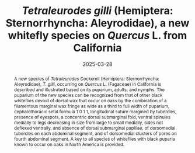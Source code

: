 ---
title: '<i>Tetraleurodes gilli</i> (Hemiptera: Sternorrhyncha: Aleyrodidae), a new whitefly species on <i>Quercus</i> L. from California'
date: '2025-03-28'
doi: ''
journal: Insecta Mundi
issue: '1112'
pagination: '1–22'
zoobank: 'urn:lsid:zoobank.org:pub:B6D65C7C-20E2-46C3-9DA0-A720571A55A4'
authors:
  - first_name: 'Natalia'
    last_name: 'von Ellenrieder'
    affiliation: 'Plant Pest Diagnostic Center, California Department of Food and Agriculture, 3294 Meadowview Road, Sacramento, California 95832-1448, U.S.A.'
    email: 'natalia.von.ellenrieder@cdfa.ca.gov'
    orcid: 'https://orcid.org/0000-0002-1159-2019'

download: ''
supplementary: ''
keywords:
  - Aleyrodinae
  - pupario negro
  - adultos
  - ninfas
  - América del Norte
  - Nuevo Mundo
  - clave

categories:
  - Hemiptera
  - Sternorrhyncha
  - Aleyrodidae
  
references:
  - authors: Baker JM.
    year: 1937
    title: 'Notes on some Mexican Aleyrodidae. Anales del Instituto de Biologia de la Universidad Nacional Autonoma de Mexico 8'
    pages: 599–629
    doi: 
    url: 
    access: 

  - authors: Bemis FE.
    year: 1904
    title: 'The aleyrodids or mealy-winged flies of California with citation to other American species. Proceedings of the U.S. National Museum 27'
    pages: 471–537
    doi: 
    url: 
    access: 

  - authors: Bondar G.
    year: 1923
    title: 'Aleyrodideos do Brasil. Imprensa official do estado; Bahia, Brazil'
    pages: 183 p
    doi: 
    url: 
    access: 

  - authors: Bondar G.
    year: 1928
    title: 'Aleyrodideos do Brasil (2a contribuicao). Boletim do laboratorio de pathologia vegetal 5'
    pages: 1–37
    doi: 
    url: 
    access: 

  - authors: Carapia-Ruiz VE, Sánchez-Flores OA, Castillo-Gutiérrez A.
    year: 2017
    title: 'Descripcion de una especie nueva del genero <i>Tetraleurodes </i>Cockerell (Hemiptera: Aleyrodidae) de Mexico. Acta Zoologica Mexicana (n.s.) 33(2)'
    pages: 243–250
    doi: 
    url: 
    access: 

  - authors: Carapia-Ruiz VE, Sánchez-Flores OÁ, García-Martínez O, Castillo-Gutiérrez A.
    year: 2018
    title: 'Descripcion de dos especies nuevas del genero <i>Aleuropleurocelus </i>Drews y Sampson, 1956 (Hemiptera: Aleyrodidae) de Mexico. Insecta Mundi 0606'
    pages: 1–13
    doi: 
    url: 
    access: 

  - authors: Cassino PCR.
    year: 1991
    title: 'Nova especie de aleirodideo associado a <i>Citrus </i>spp. no Brasil (Homoptera: Aleyrodidae). Anais da Sociedade Entomologica do Brasil 1'
    pages: 193–198
    doi: 
    url: 
    access: 

  - authors: Cockerell TDA.
    year: 1899
    title: 'Aleurodidae. Biologia Centrali-Americana, Rhynchota 2(2)'
    pages: 1
    doi: 
    url: 
    access: 

  - authors: Cockerell TDA.
    year: 1902
    title: 'The classification of the Aleyrodidae. Proceedings of the Academy of Natural Sciences of Philadelphia 54'
    pages: 279–283
    doi: 
    url: 
    access: 

  - authors: Dooley JW, Lambrecht S, Honda J.
    year: 2010
    title: 'Eight new state records of aleyrodine whiteflies found in Clark County, Nevada and three newly described taxa (Hemiptera: Aleyrodidae, Aleyrodinae). Insecta Mundi 140'
    pages: 1–36
    doi: 
    url: 
    access: 

  - authors: Evans GA.
    year: 2007
    title: 'The whiteflies (Hemiptera: Aleyrodidae) of the world and their host plants and natural enemies. USDA/ APHIS.'
    pages: 
    doi: 
    url: http://www.sel.barc.usda.gov
    access: (Last accessed September 2024.)

  - authors: Gill RJ.
    year: 1990
    title: 'The morphology of whiteflies. p. 13–46. In: Gerling D. (ed.). Whiteflies: Their bionomics, pest status and management. Intercept; Andover, United Kingdom'
    pages: xvi + 348 p
    doi: 
    url: 
    access: 

  - authors: Haldeman SS.
    year: 1850
    title: 'On four new species of Hemiptera of the genera <i>Ploiaria</i>, <i>Chermes </i>and <i>Aleurodes </i>and two new Hymenoptera, parasitic in the last named genus. American Journal of Science 9(2)'
    pages: 108–111
    doi: 
    url: 
    access: 

  - authors: Hodges GS, Evans GA.
    year: 2005
    title: 'An identification guide to the whiteflies (Hemiptera: Aleyrodidae) of the Southeastern United States. Florida Entomologist 88(4)'
    pages: 518–534
    doi: 
    url: 
    access: 

  - authors: Martin JH.
    year: 2005
    title: 'Whiteflies of Belize (Hemiptera: Aleyrodidae), Part 2 - a review of the subfamily Aleyrodinae Westwood. Zootaxa 1098'
    pages: 1–116
    doi: 
    url: 
    access: 

  - authors: Maskell WM.
    year: 1895
    title: 'Contributions towards a monograph of the Aleurodidae, a family of Hemiptera-Homoptera. Transactions of the New Zealand Institute 28'
    pages: 411–449
    doi: 
    url: 
    access: 

  - authors: Mound LA, Halsey SH.
    year: 1978
    title: 'Whitefly of the world. A systematic catalog of the Aleyrodidae (Homoptera) with host plant and natural enemy data. British Museum (Natural History), John Wiley and Sons; Chichester, United Kingdom'
    pages: 340 p
    doi: 
    url: 
    access: 

  - authors: Nakahara S.
    year: 1995
    title: 'Taxonomic studies of the genus <i>Tetraleurodes </i>(Homoptera: Aleyrodidae). Insecta Mundi 9'
    pages: 105–150
    doi: 
    url: 
    access: 

  - authors: Quaintance AL.
    year: 1900
    title: 'Contribution towards a monograph of the American Aleurodidae. Technical Series, Bureau of Entomology, United States Department of Agriculture 8'
    pages: 9–64
    doi: 
    url: 
    access: 

  - authors: Russell LM.
    year: 1948
    title: 'The North American species of whiteflies of the genus <i>Trialeurodes</i>. Miscellaneous Publication of the USDA 635'
    pages: 1–85
    doi: 
    url: 
    access: 

  - authors: Sampson WW.
    year: 1943
    title: 'A generic synopsis of the Hemipterous Superfamily Aleyrodoidea. Entomologica Americana 23'
    pages: 173
    doi: 
    url: 
    access: 

  - authors: Sampson WW, Drews EA.
    year: 1941
    title: 'Fauna Mexicana IV. A review of the Aleyrodidae of Mexico (Insecta, Homoptera). Anales Nacionales de Ciencias Biologicas 2(21–3)'
    pages: 1431–189
    doi: 
    url: 
    access: 

  - authors: Sánchez-Flores OÁ, Carapia-Ruiz VE, García-Martínez O, Castillo-Gutiérrez A.
    year: 2018
    title: 'Descripcion de una especie nueva del genero <i>Aleuropleurocelus </i>Drews y Sampson (Hemiptera: Aleyrodidae) de Mexico. Acta Zoologica Mexicana (nueva serie) 34'
    pages: 1–6
    doi: 
    url: 
    access: 

  - authors: Sánchez-Flores OÁ, Carapia-Ruiz VE, García-Martínez O, Villarreal-Quintanilla JÁ, Castillo-Gutiérrez A.
    year: 2017
    title: 'Descripcion de una nueva especie del genero <i>Tetraleurodes </i>Cockerell (Hemiptera: Aleyrodidae) y clave para las especies de Mexico. Insecta Mundi 0583'
    pages: 1–11
    doi: 
    url: 
    access: 

  - authors: Sirisena UGAI, Watson GW, Hemachandra KS, Wijayagunasekara HNP.
    year: 2013
    title: 'A modified technique for the preparation of specimens of Sternorrhyncha for taxonomic studies. Tropical Agricultural Research Journal 24(2)'
    pages: 139–149
    doi: 
    url: 
    access: 

  - authors: Ellenrieder N, Gill RJ.
    year: 2024
    title: 'The genus <i>Tetralicia </i>Harrison, 1917 (Hemiptera: Sternorrhyncha: Aleyrodidae) in California, with the description of five new species and a redescription of <i>Tetralicia granulata </i>Sampson (1945). Zootaxa 5527(1)'
    pages: 1-129
    doi: 
    url: 
    access: 

  - authors: Wilkey RF.
    year: 1962
    title: 'A simplified technique for clearing, staining and permanently mounting small arthropods. Annals of the Entomological Society of America 55'
    pages: 606
    doi: 
    url: 
    access: 

abstract: 'A new species of <i>Tetraleurodes</i> Cockerell (Hemiptera: Sternorrhyncha: Aleyrodidae), <i>T. gilli</i>, occurring on <i>Quercus</i> L. (Fagaceae) in California is described and illustrated based on its puparium, adults, and nymphs. The puparium of the new species can be recognized from that of other black whiteflies devoid of dorsal wax that occur on oaks by the combination of a filamentous marginal wax fringe as wide as a third to full width of puparium, cephalothoracic setal formula 1 0 1 1, longitudinal suture margined by tubercles, presence of eyespots, a concentric dorsal submarginal fold, ventral spinules medially to legs decreasing in size from large to small medially, sides not deflexed ventrally, and absence of dorsal submarginal papillae, of dorsomedial tubercles on each abdominal segment, and of dorsomedial clusters of pores on fourth abdominal segment. A key to all species of whiteflies with black puparia known to occur on oaks in North America is provided.'
---